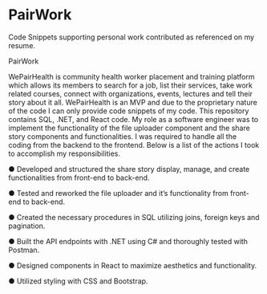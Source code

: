 # PairWork
Code Snippets supporting personal work contributed as referenced on my resume.

PairWork

WePairHealth is community health worker placement and training platform which allows its members to search for a job, list their services, take work related courses, connect with organizations, events, lectures and tell their story about it all. WePairHealth is an MVP and due to the proprietary nature of the code I can only provide code snippets of my code. This repository contains SQL, .NET, and React code.
My role as a software engineer was to implement the functionality of the file uploader component and the share story components and functionalities. I was required to handle all the coding from the backend to the frontend. Below is a list of the actions I took to accomplish my responsibilities.

● Developed and structured the share story display, manage, and create functionalities from front-end to back-end.

● Tested and reworked the file uploader and it’s functionality from front-end to back-end.

● Created the necessary procedures in SQL utilizing joins, foreign keys and pagination.

● Built the API endpoints with .NET using C# and thoroughly tested with Postman.

● Designed components in React to maximize aesthetics and functionality.

● Utilized styling with CSS and Bootstrap.
